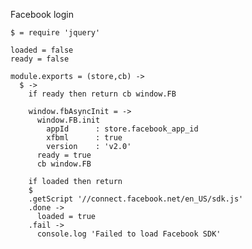 Facebook login

    $ = require 'jquery'

    loaded = false
    ready = false

    module.exports = (store,cb) ->
      $ ->
        if ready then return cb window.FB

        window.fbAsyncInit = ->
          window.FB.init
            appId      : store.facebook_app_id
            xfbml      : true
            version    : 'v2.0'
          ready = true
          cb window.FB

        if loaded then return
        $
        .getScript '//connect.facebook.net/en_US/sdk.js'
        .done ->
          loaded = true
        .fail ->
          console.log 'Failed to load Facebook SDK'
